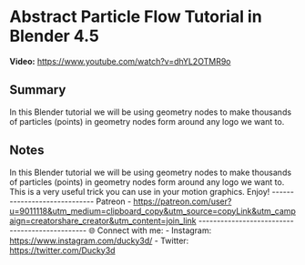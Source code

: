 # Abstract Particle Flow Tutorial in Blender 4.5

**Video:** https://www.youtube.com/watch?v=dhYL2OTMR9o

## Summary
In this Blender tutorial we will be using geometry nodes to make thousands of particles (points) in geometry nodes form around any logo we want to.

## Notes
In this Blender tutorial we will be using geometry nodes to make thousands of particles (points) in geometry nodes form around any logo we want to. This is a very useful trick you can use in your motion graphics. Enjoy! ----------------------------- Patreon - https://patreon.com/user?u=9011118&utm_medium=clipboard_copy&utm_source=copyLink&utm_campaign=creatorshare_creator&utm_content=join_link ----------------------------------------------- 🌐 Connect with me: - Instagram: https://www.instagram.com/ducky3d/ - Twitter: https://twitter.com/Ducky3d
